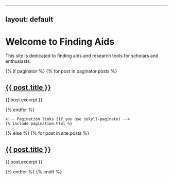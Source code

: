 <!-- _layouts/home.html -->
---
layout: default
---

<div class="welcome">
  <h1>Welcome to Finding Aids</h1>
  <p>This site is dedicated to finding aids and research tools for scholars and enthusiasts.</p>
</div>

<!-- Then list your posts below -->
<div class="posts">
  {% if paginator %}
    {% for post in paginator.posts %}
      <article>
        <h2><a href="{{ post.url }}">{{ post.title }}</a></h2>
        <p>{{ post.excerpt }}</p>
      </article>
    {% endfor %}

    <!-- Pagination links (if you use jekyll-paginate) -->
    {% include pagination.html %}
  {% else %}
    {% for post in site.posts %}
      <article>
        <h2><a href="{{ post.url }}">{{ post.title }}</a></h2>
        <p>{{ post.excerpt }}</p>
      </article>
    {% endfor %}
  {% endif %}
</div>
